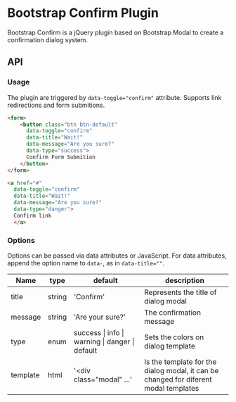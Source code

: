 # Bootstrap Confirm Plugin
Bootstrap Confirm is a jQuery plugin based on Bootstrap Modal to create a confirmation dialog system.

## API
### Usage

The plugin are triggered by `data-toggle="confirm"` attribute. Supports link redirections and form submitions.
```html
<form>
    <button class="btn btn-default" 
      data-toggle="confirm" 
      data-title="Wait!" 
      data-message="Are you sure?"
      data-type="success">
      Confirm Form Submition
    </button>
</form>

<a href="#" 
  data-toggle="confirm" 
  data-title="Wait!" 
  data-message="Are you sure?"
  data-type="danger">
  Confirm link
  </a>
```

### Options

Options can be passed via data attributes or JavaScript. For data attributes, append the option name to `data-`, as in `data-title=""`.

|Name|type|default|description|
|---|---|---|---|
|title|string|'Confirm'|Represents the title of dialog modal|
|message|string|'Are your sure?'|The confirmation message|
|type|enum|success &#124; info &#124; warning &#124; danger &#124; default|Sets the colors on dialog template|
|template|html|'<div class="modal" ...'|Is the template for the dialog modal, it can be changed for diferent modal templates|

